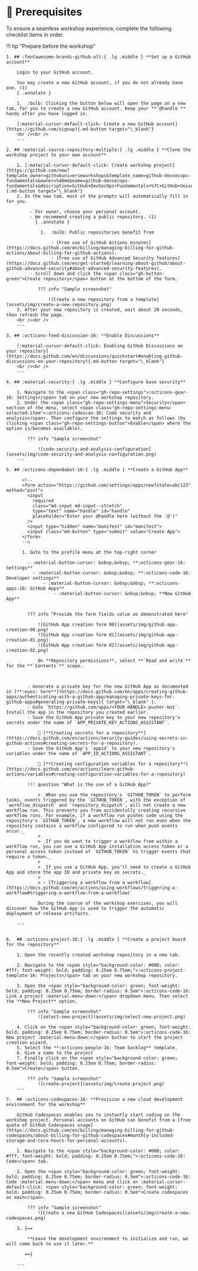 # :footprints: Prerequisites

To ensure a seamless workshop experience, complete the following checklist items in order.

!!! tip "Prepare before the workshop"

    1. ## :fontawesome-brands-github-alt:{ .lg .middle } **Set up a GitHub account**

        Login to your GitHub account.

        You may create a new GitHub account, if you do not already have one. (1)
        { .annotate }

        1.  :bulb: Clicking the button below will open the page on a new tab, for you to create a new GitHub account. Keep your **`@handle`** handy after you have logged in.

        [:material-cursor-default-click: Create a new GitHub account](https://github.com/signup){.md-button target="\_blank"}
        <br /><br />
        ---

    2. ## :material-source-repository-multiple:{ .lg .middle } **Clone the workshop project to your own account**

        1. [:material-cursor-default-click: Create workshop project](https://github.com/new?template_owner=githubuniverseworkshops&template_name=github-devsecops-fundamentals&owner=%40me&name=github-devsecops-fundamentals&description=GitHub+DevSecOps+Fundamentals+%7C+GitHub+Universe+2023+workshop&visibility=public){.md-button target="\_blank"}
        2. In the new tab, most of the prompts will automatically fill in for you.

             - For owner, choose your personal account.
             - We recommend creating a public repository. (1)
               { .annotate }

                 1.  :bulb: Public repositories benefit from

                     - [Free use of GitHub Actions minutes](https://docs.github.com/en/billing/managing-billing-for-github-actions/about-billing-for-github-actions).
                     - [Free use of GitHub Advanced Security features](https://docs.github.com/en/get-started/learning-about-github/about-github-advanced-security#about-advanced-security-features).
             - Scroll down and click the <span class="gh-button-green">Create repository</span> button at the bottom of the form.

                ??? info "Sample screenshot"

                    ![Create a new repository from a template](assets/img/create-a-new-repository.png)
        3. After your new repository is created, wait about 20 seconds, then refresh the page.
        <br /><br />
        ---

    3. ## :octicons-feed-discussion-16: **Enable Discussions**

        [:material-cursor-default-click: Enabling GitHub Discussions on your repository](https://docs.github.com/en/discussions/quickstart#enabling-github-discussions-on-your-repository){.md-button target="\_blank"}
        <br /><br />
        ---

    4. ## :material-security:{ .lg .middle } **Configure base security**

        1. Navigate to the <span class="gh-repo-settings">:octicons-gear-16: Settings</span> tab on your new workshop repository.
        2. Under the <span class="gh-repo-settings-menu">Security</span> section of the menu, select <span class="gh-repo-settings-menu-selected-item">:octicons-codescan-16: Code security and analysis</span>. Then configure the settings to match as follows (by clicking <span class="gh-repo-settings-button">Enable</span> where the option is/becomes available).

            ??? info "Sample screenshot"

                ![code-security-and-analysis-configuration](assets/img/code-security-and-analysis-configuration.png)
        ---

    5. ## :octicons-dependabot-16:{ .lg .middle } **Create a GitHub App**

          <!--
          <form action="https://github.com/settings/apps/new?state=abc123" method="post">
            <input
              required
              class="md-input md-input--stretch"
              type="text" name="handle" id="handle"
              placeholder="Enter your @handle here (without the '@')"
            />
            <input type="hidden" name="manifest" id="manifest">
            <input class="md-button" type="submit" value="Create App">
          </form>
          -->

          1. Goto to the profile menu at the top-right corner

            - :material-button-cursor: &nbsp;&nbsp; **:octicons-gear-16: Settings**
              - :material-button-cursor: &nbsp;&nbsp; **:octicons-code-16: Developer settings**
                  - :material-button-cursor: &nbsp;&nbsp; **:octicons-apps-16: GitHub Apps**
                      - :material-button-cursor: &nbsp;&nbsp; **New GitHub App**


            ??? info "Provide the form fields value as demonstrated here"

                ![GitHub App creation form 00](assets/img/github-app-creation-00.png)
                ![GitHub App creation form 01](assets/img/github-app-creation-01.png)
                ![GitHub App creation form 02](assets/img/github-app-creation-02.png)

                On **Repository permissions**, select **`Read and write`** for the **`Contents`** scope.



            - Generate a private key for the new GitHub App as documented in [**:eyes: here**](https://docs.github.com/en/apps/creating-github-apps/authenticating-with-a-github-app/managing-private-keys-for-github-apps#generating-private-keys){ target="\_blank" }.
            - Goto `https://github.com/apps/<YOUR-HANDLE>-pusher-bot`. Install the app in the repository you created earlier.
            - Save the GitHub App private key to your new repository's secrets under the name of `APP_PRIVATE_KEY_ACTIONS_ASSISTANT`.

                👀 [**Creating secrets for a repository**](https://docs.github.com/en/actions/security-guides/using-secrets-in-github-actions#creating-secrets-for-a-repository).
            - Save the GitHub App's `appid` to your new repository's variables under the name of `APP_ID_ACTIONS_ASSISTANT`.

                👀 [**Creating configuration variables for a repository**](https://docs.github.com/en/actions/learn-github-actions/variables#creating-configuration-variables-for-a-repository)

            !!! question "What is the use of a GitHub App?"

                > _When you use the repository's `GITHUB_TOKEN` to perform tasks, events triggered by the `GITHUB_TOKEN`, with the exception of `workflow_dispatch` and `repository_dispatch`, will not create a new workflow run. This prevents you from accidentally creating recursive workflow runs. For example, if a workflow run pushes code using the repository's `GITHUB_TOKEN`, a new workflow will not run even when the repository contains a workflow configured to run when push events occur._
                >
                > _If you do want to trigger a workflow from within a workflow run, you can use a GitHub App installation access token or a personal access token instead of `GITHUB_TOKEN` to trigger events that require a token._
                >
                > _If you use a GitHub App, you'll need to create a GitHub App and store the app ID and private key as secrets._
                >
                > ~ [Triggering a workflow from a workflow](https://docs.github.com/en/actions/using-workflows/triggering-a-workflow#triggering-a-workflow-from-a-workflow)

                During the course of the workshop exercises, you will discover how the GitHub App is used to trigger the automatic deployment of release artifacts.

        ---


    6.  ## :octicons-project-16:{ .lg .middle } **Create a project board for the repository**

        1. Open the recently created workshop repository in a new tab.

        2. Navigate to the <span style="background-color: #000; color: #fff; font-weight: bold; padding: 0.25em 0.75em;">:octicons-project-template-16: Projects</span> tab on your new workshop repository.

        3. Open the <span style="background-color: green; font-weight: bold; padding: 0.25em 0.75em; border-radius: 0.5em">:octicons-code-16: Link a project :material-menu-down:</span> dropdown menu. Then select the **New Project** option.

            ??? info "Sample screenshot"
                ![select-new-project](assets/img/select-new-project.png)

        4. Click on the <span style="background-color: green; font-weight: bold; padding: 0.25em 0.75em; border-radius: 0.5em">:octicons-code-16: New project :material-menu-down:</span> button to start the project creation wizard.
        5. Select the **:octicons-people-16: Team backlog** template.
        6. Give a name to the project 
        7. Finally click on the <span style="background-color: green; font-weight: bold; padding: 0.25em 0.75em; border-radius: 0.5em">Create</span> button.

            ??? info "Sample screenshot"
                ![create-project](assets/img/create-project.png)
        ---

    7.  ## :octicons-codespaces-16: **Provision a new cloud development environment for the workshop**

        GitHub Codespaces enables you to instantly start coding on the workshop project. Personal accounts on GitHub can benefit from a [free quota of GitHub Codespaces usage](https://docs.github.com/en/billing/managing-billing-for-github-codespaces/about-billing-for-github-codespaces#monthly-included-storage-and-core-hours-for-personal-accounts).

        1. Navigate to the <span style="background-color: #000; color: #fff; font-weight: bold; padding: 0.25em 0.75em;">:octicons-code-16: Code</span> tab.

        2. Open the <span style="background-color: green; font-weight: bold; padding: 0.25em 0.75em; border-radius: 0.5em">:octicons-code-16: Code :material-menu-down:</span> menu and click on :material-cursor-default-click: <span style="background-color: green; font-weight: bold; padding: 0.25em 0.75em; border-radius: 0.5em">Create codespaces on main</span>.

            ??? info "Sample screenshot"
                ![Create a new GitHub Codespaces](assets/img/create-a-new-codespaces.png)

        3. {==

            **Leave the development environment to initialize and run, we will come back to use it later.**

           ==}

        ---
